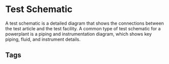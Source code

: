 # Test Schematic

A test schematic is a detailed diagram that shows the connections between the test article and the test facility. A common type of test schematic for a powerplant is a piping and instrumentation diagram, which shows key piping, fluid, and instrument details.  

## Tags
